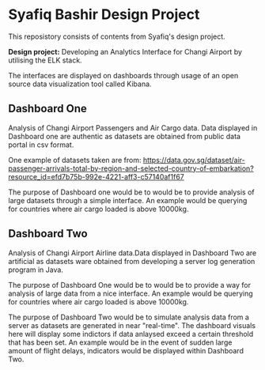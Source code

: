 # Syafiq Bashir Design Project

This reposistory consists of contents from Syafiq's design project.

**Design project:** Developing an Analytics Interface for Changi Airport by utilising the ELK stack.

The interfaces are displayed on dashboards through usage of an open source data visualization tool called Kibana.

## Dashboard One 


Analysis of Changi Airport Passengers and Air Cargo data. Data displayed in Dashboard one are authentic as datasets are obtained from public data portal in csv format.

One example of datasets taken are from:
https://data.gov.sg/dataset/air-passenger-arrivals-total-by-region-and-selected-country-of-embarkation?resource_id=efd7b75b-992e-4221-aff3-c57140af1f67


The purpose of Dashboard one would be to would be to provide analysis of large datasets through a simple interface. An example would be  querying for countries where air cargo loaded is above 10000kg.

## Dashboard Two

Analysis of Changi Airport Airline data.Data displayed in Dashboard Two are artificial as datasets ware obtained from developing a server log generation program in Java.

The purpose of Dashboard One would be to would be to provide a way for analysis of large data from a nice interface. An example would be  querying for countries where air cargo loaded is above 10000kg.

The purpose of Dashboard Two would be to simulate analysis data from a server as datasets are generated in near "real-time". The dashboard visuals here will display some indictors if data anlaysed exceed a certain threshold that has been set. An example would be in the event of sudden large amount of flight delays, indicators would be displayed within Dashboard Two.
